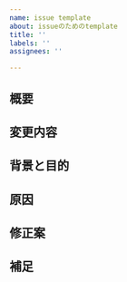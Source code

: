 ```yaml
---
name: issue template
about: issueのためのtemplate
title: ''
labels: ''
assignees: ''

---
```


## 概要

## 変更内容

## 背景と目的

## 原因

## 修正案

## 補足
